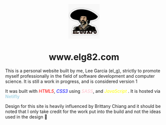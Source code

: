 <p align="center">
<img width="100" src="./resources/images/elg.jpg">
</p>

<h1 align="center">
www.elg82.com
</h1>

This is a personal website built by me, Lee Garcia (el_g), strictly to promote myself professionally in the field of software development and computer science. It is still a work in progress, and is considered version 1

It was built with 
<span style="color:red">*HTML5*</span>, 
<span style="color:blue">*CSS3*</span> using 
<span style="color:pink">*SASS*</span>, and
<span style="color:yellow">*JavaScript*</span> . It is hosted via 
<span style="color:lightblue">**Netifly**</span>

Design for this site is heavily influenced by Brittany Chiang and it should be noted that I only take credit for the work put into the build and not the ideas used in the design :slightly_smiling_face:

